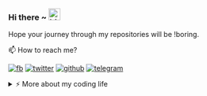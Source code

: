 ### Hi there ~ <img src="https://user-images.githubusercontent.com/1303154/88677602-1635ba80-d120-11ea-84d8-d263ba5fc3c0.gif" width="24px" alt="hi">

Hope your journey through my repositories will be !boring.

📫  How to reach me?

[![fb](https://img.shields.io/static/v1?style=flat-square&logo=facebook&label=&message=@skrstv123&color=5b5b5b&labelColor=5b5b5b)](https://facebook.com/skrstv123)
[![twitter](https://img.shields.io/static/v1?style=flat-square&logo=twitter&label=&message=@skrstv123&color=5b5b5b&labelColor=5b5b5b)](https://twitter.com/skrstv123)
[![github](https://img.shields.io/static/v1?style=flat-square&logo=github&label=&message=@skrstv123&color=5b5b5b&labelColor=5b5b5b)](https://github.com/skrstv123)
[![telegram](https://img.shields.io/static/v1?style=flat-square&logo=telegram&label=&message=@skrstv123&color=5b5b5b&labelColor=5b5b5b)](https://t.me/skrstv123)

<details>
<summary>⚡️ More about my coding life</summary>
<br />

[![StopStalk profile](https://img.shields.io/static/v1?style=flat-square&logo=codechef&label=&message=@stopstalk&color=5b5b5b&labelColor=5b5b5b)](https://www.stopstalk.com/user/profile/skrstv123)

![Top Langs](https://github-readme-stats.vercel.app/api/top-langs/?username=skrstv123&layout=compact&hide=css,html)

![skrstv123's github stats](https://github-readme-stats.vercel.app/api?username=skrstv123&count_private=true&show_icons=true&theme=onedark)

</details>


<!--
**skrstv123/skrstv123** is a ✨ _special_ ✨ repository because its `README.md` (this file) appears on your GitHub profile.

Here are some ideas to get you started:

- 🔭 I’m currently working on ...
- 🌱 I’m currently learning ...
- 👯 I’m looking to collaborate on ...
- 🤔 I’m looking for help with ...
- 💬 Ask me about ...
- 📫 How to reach me: ...
- 😄 Pronouns: ...
- ⚡ Fun fact: ...
-->

